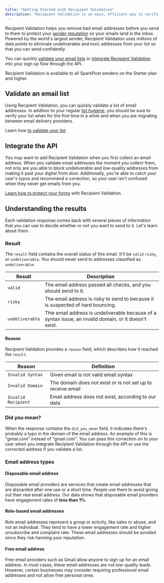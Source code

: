 ```yaml
---
title: "Getting Started with Recipient Validation"
description: "Recipient Validation is an easy, efficient way to verify that email addresses are valid before you send."
---
```


Recipient Validation helps you remove bad email addresses before you send to them to protect your [sender reputation](https://www.sparkpost.com/email-deliverability-guide/sender-reputation/) so your emails land in the inbox. Powered by the world's largest sender, Recipient Validation uses millions of data points to eliminate undeliverable and toxic addresses from your list so that you can send confidently.

You can quickly [validate your email lists](./validate-an-email-list/) or [integrate Recipient Validation](./integration-guide/) into your sign up flow through the API.

Recipient Validation is available to all SparkPost senders on the Starter plan and higher.

## Validate an email list

Using Recipient Validation, you can quickly validate a list of email addresses. In addition to your regular [list hygiene](https://www.sparkpost.com/blog/sending-email-to-inactive-users/), you should be sure to verify your list when for the first time in a while and when you are migrating between email delivery providers.

Learn how [to validate your list](./validate-an-email-list/).

## Integrate the API

You may want to add Recipient Validation when you first collect an email address. When you validate email addresses the moment you collect them, not only are you able to block undeliverable and low-quality addresses from making it past your digital front door. Additionally, you're able to catch your user's typos and recommend a correction, so your user isn't confused when they never get emails from you.

[Learn how to protect your forms](./integration-guide/) with Recipient Validation.

## Understanding the results

Each validation response comes back with several pieces of information that you can use to decide whether or not you want to send to it. Let's learn about them.

### Result

The `result` field contains the overall status of this email. It'll be `valid` `risky`, or `undeliverable`. You should never send to addresses classified as `undeliverable`.

| Result          | Description |
| --------------- | --------------- |
| `valid`         | The email address passed all checks, and you should send to it. |
| `risky`         | The email address is risky to send to because it is suspected of hard bouncing. |
| `undeliverable` | THe email address is undeliverable because of a syntax issue, an invalid domain, or it doesn't exist. |

#### Reason

Recipient Validation provides a `reason` field, which describes how it reached the `result`.

| Reason               | Definition |
|----------------------|---------------|
| `Invalid Syntax`       | Given email is not valid email syntax |
| `Invalid Domain`       | The domain does not exist or is not set up to receive email |
| `Invalid Recipient`    | Email address does not exist, according to our data |

### Did you mean?

When the response contains the `did_you_mean` field, it indicates there's probably a typo in the domain of the email address. An example of this is "gmial.com" instead of "gmail.com". You can pass this correction on to your user when you integrate Recipient Validation through the API or use the corrected address if you validate a list.

### Email address types

#### Disposable email address

Disposable email providers are services that create email addresses that are discarded after one use or a short time. People use them to avoid giving out their real email address. Our data shows that disposable email providers have engagement rates of **less than 1%**.

#### Role-based email addresses

Role email addresses represent a group or activity, like sales or abuse, and not an individual. They tend to have a lower engagement rate and higher unsubscribe and complaint rate. These email addresses should be avoided since they risk harming your reputation.

#### Free email address

Free email providers such as Gmail allow anyone to sign up for an email address. In most cases, these email addresses are not low-quality leads. However, certain businesses may consider requiring professional email addresses and not allow free personal ones.